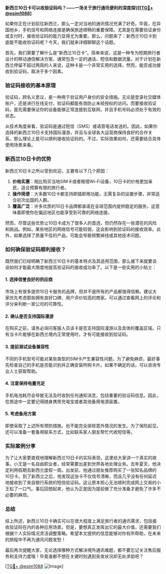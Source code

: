 **新西兰10日卡可以收验证码吗？——一场关于旅行通讯便利的深度探讨[[TG💪+ @esim1088](https://t.me/s/esim1088)]**

如果你正在计划前往新西兰，那么一定对当地的通讯情况充满了好奇。毕竟，在异国他乡，手机信号和网络连接是确保旅途顺畅的重要保障。尤其是在需要验证身份或支付时，接收验证码的能力显得尤为重要。那么，问题来了：新西兰10日卡到底能不能收验证码呢？今天，我们就来详细聊聊这个话题。

首先，我们需要了解什么是“新西兰10日卡”。简单来说，这是一种专为短期旅行者设计的移动通信解决方案，通常包含一定的通话、短信和数据流量。对于计划在新西兰停留不超过两周的人来说，这种卡是一个非常实用的选择。然而，能否成功接收到验证码，取决于多个因素。

### 验证码接收的基本原理

验证码，顾名义思议，是一种用于验证用户身份的安全措施。无论是登录社交媒体账户，还是进行在线支付，验证码都能有效防止未经授权的访问。而要接收验证码，首先需要保证你的设备能够正常连接到互联网，并且手机号码必须处于有效的状态。

从技术角度来看，验证码是通过短信（SMS）或语音电话发送的。因此，如果你选择的新西兰10日卡支持国际漫游，并且与全球各大运营商保持良好的合作关系，那么理论上是可以顺利接收验证码的。不过，实际效果如何，还需要结合具体使用场景来看。

### 新西兰10日卡的优势

新西兰10日卡之所以受到欢迎，主要有以下几个原因：

1. **价格实惠**：相比购买当地SIM卡或者租借Wi-Fi设备，10日卡的价格更加亲民，适合预算有限的旅行者。
2. **操作简便**：大多数10日卡都支持即插即用功能，无需复杂的设置步骤，非常适合初次出国的人群。
3. **覆盖广泛**：许多优质的10日卡品牌都承诺在全球范围内提供稳定的服务，这意味着即使你在偏远地区也能享受到可靠的网络连接。

然而，尽管这些优势让10日卡成为了很多人的首选，但仍然存在一些潜在的风险和挑战。例如，某些地区的网络信号可能较弱，这会影响到验证码的接收效率。此外，如果选择了质量不佳的产品，可能会导致频繁掉线或其他技术问题。

### 如何确保验证码顺利接收？

既然我们已经明确了新西兰10日卡的基本特点及其适用范围，那么接下来就要谈谈如何才能最大限度地提高验证码的接收成功率了。以下是一些实用的小贴士：

#### 1. 选择信誉良好的供应商
市场上有很多提供10日卡服务的品牌，但并不是所有的产品都值得信赖。建议大家优先考虑那些拥有良好口碑、用户评价较高的商家。可以通过查看网上的评论和评分来判断一家公司的可靠性。

#### 2. 确认是否支持国际漫游
在购买之前，请务必询问客服人员该卡是否支持国际漫游以及具体的覆盖区域。只有当卡片能够在新西兰境内正常使用时，才有可能接收到验证码。

#### 3. 提前测试设备兼容性
不同的手机型号可能对某些类型的SIM卡产生兼容性问题。为了避免麻烦，最好事先检查自己的手机是否能识别并正确安装所购卡片。如果不确定的话，可以咨询专业人士获取帮助。

#### 4. 注意保持电量充足
手机电池耗尽会导致无法及时收到任何通知消息，包括重要的验证码信息。因此，在旅途中一定要记得随身携带充电宝或者其他备用电源装置。

#### 5. 考虑备用方案
即使采取了上述所有预防措施，也不能完全排除意外情况的发生。为了保险起见，还可以准备一套备用联系方式，比如联系家人朋友帮忙代收短信等。

### 实际案例分享

为了让大家更直观地理解新西兰10日卡的实际表现，这里给大家讲一个真实的故事。小王是一名自由职业者，经常需要出差到世界各地处理业务。去年夏天，他决定利用假期去新西兰度假一周。出发前，他通过朋友推荐购买了一张知名品牌的10日卡。到了新西兰之后，他发现这张卡不仅信号清晰，而且几乎没有任何延迟地接收到了来自银行系统的短信验证码。这让原本担心无法顺利完成网上交易的小王松了一口气。事后回想起来，他认为正是因为提前做了充分准备才避免了许多不必要的麻烦。

### 总结

综上所述，新西兰10日卡确实可以在很大程度上满足旅行者的通讯需求，包括接收验证码在内的各种应用场景。但是，要想真正发挥出它的最大价值，还需要我们根据个人实际情况灵活调整策略。希望本文提供的信息能够对你有所帮助，在未来的旅程中不再为通讯问题发愁！

最后再次提醒大家，无论选择哪种方式解决境外通讯难题，都不要忘记关注售后服务和支持力度哦！毕竟谁都不想在关键时刻遇到突发状况却无处求助吧？

[[TG💪+ @esim1088](https://t.me/s/esim1088) ![Image](https://i.postimg.cc/4NQfJmqS/Snipaste-2025-05-13-00-14-12.png)]